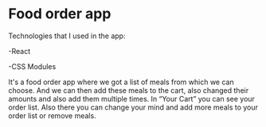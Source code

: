 # Food order app

Technologies that I used in the app:

-React

-CSS Modules

It's a food order app
where we got a list of meals from which we can choose.
And we can then add these meals to the cart,
also changed their amounts and also add them multiple times.
In “Your Cart” you can see your order list. Also there you 
can change your mind and add more meals to your order list or remove meals.
